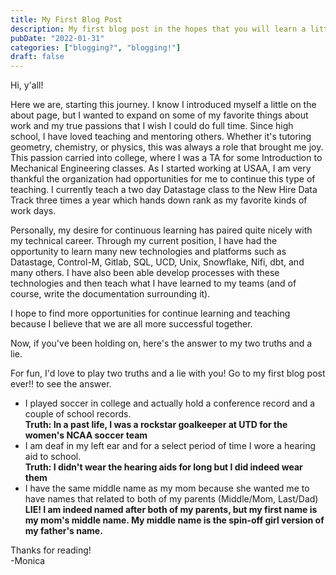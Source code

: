```yaml
---
title: My First Blog Post
description: My first blog post in the hopes that you will learn a little more about me and I will get familiar with the project.
pubDate: "2022-01-31"
categories: ["blogging?", "blogging!"]
draft: false
---
```


Hi, y'all!

Here we are, starting this journey. I know I introduced myself a little on the about page, but I wanted to expand on some of my favorite things about work and my true passions that I wish I could do full time. Since high school, I have loved teaching and mentoring others. Whether it's tutoring geometry, chemistry, or physics, this was always a role that brought me joy. This passion carried into college, where I was a TA for some Introduction to Mechanical Engineering classes. As I started working at USAA, I am very thankful the organization had opportunities for me to continue this type of teaching. I currently teach a two day Datastage class to the New Hire Data Track three times a year which hands down rank as my favorite kinds of work days.

Personally, my desire for continuous learning has paired quite nicely with my technical career. Through my current position, I have had the opportunity to learn many new technologies and platforms such as Datastage, Control-M, Gitlab, SQL, UCD, Unix, Snowflake, Nifi, dbt, and many others. I have also been able develop processes with these technologies and then teach what I have learned to my teams (and of course, write the documentation surrounding it).

I hope to find more opportunities for continue learning and teaching because I believe that we are all more successful together.

Now, if you've been holding on, here's the answer to my two truths and a lie.

For fun, I'd love to play two truths and a lie with you! Go to my first blog post ever!! to see the answer.

- I played soccer in college and actually hold a conference record and a couple of school records. \
   **Truth: In a past life, I was a rockstar goalkeeper at UTD for the women's NCAA soccer team**
- I am deaf in my left ear and for a select period of time I wore a hearing aid to school. \
  **Truth: I didn't wear the hearing aids for long but I did indeed wear them**
- I have the same middle name as my mom because she wanted me to have names that related to both of my parents (Middle/Mom, Last/Dad) \
  **LIE! I am indeed named after both of my parents, but my first name is my mom's middle name. My middle name is the spin-off girl version of my father's name.**

Thanks for reading! \
-Monica

